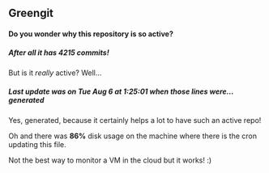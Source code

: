 ## Greengit

#### Do you wonder why this repository is so active?

##### After all it has 4215 commits!

But is it *really* active? Well...

##### Last update was on Tue Aug 6 at 1:25:01 when those lines were... generated

Yes, generated, because it certainly helps a lot to have such an active repo!

Oh and there was **86%** disk usage on the machine
where there is the cron updating this file.

Not the best way to monitor a VM in the cloud but it works! :)
